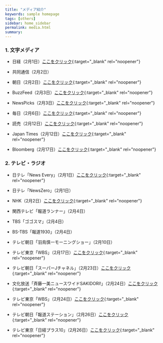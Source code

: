 ```yaml
---
title: "メディア紹介"
keywords: sample homepage
tags: [others]
sidebar: home_sidebar
permalink: media.html
summary:
---
```


### 1. 文字メディア

- 日経（2月1日）[ここをクリック](https://www.nikkei.com/article/DGXZQODG311730R30C21A1000000){:target="_blank" rel="noopener"}

- 共同通信（2月2日）

- 朝日（2月2日）[ここをクリック](https://www.asahi.com/articles/ASP227522P22UTFK024.html){:target="_blank" rel="noopener"}

- BuzzFeed（2月3日）[ここをクリック](https://www.buzzfeed.com/jp/yutochiba/fujii-nakata-covid-19){:target="_blank" rel="noopener"}

- NewsPicks（2月3日）[ここをクリック](https://newspicks.com/news/5584339/body/){:target="_blank" rel="noopener"}

- 毎日（2月6日）[ここをクリック](https://mainichi.jp/articles/20210206/ddm/002/070/084000c){:target="_blank" rel="noopener"}

- 読売（2月12日）[ここをクリック](https://www.yomiuri.co.jp/national/20210211-OYT1T50177/){:target="_blank" rel="noopener"}

- Japan Times（2月12日）[ここをクリック](https://the-japan-news.com/news/article/0007142872){:target="_blank" rel="noopener"}

- Bloomberg（2月17日）[ここをクリック](https://www.bloomberg.co.jp/news/articles/2021-02-17/QOLSU4T0AFB401){:target="_blank" rel="noopener"}


### 2. テレビ・ラジオ

- 日テレ「News Every」（2月1日）[ここをクリック](https://www.news24.jp/articles/2021/02/01/07814401.html){:target="_blank" rel="noopener"}

- 日テレ「NewsZero」（2月1日）

- NHK（2月2日）[ここをクリック](https://www3.nhk.or.jp/news/html/20210202/k10012845961000.html){:target="_blank" rel="noopener"}

- 関西テレビ「報道ランナー」（2月4日）

- TBS「ゴゴスマ」（2月4日）

- BS-TBS「報道1930」（2月4日）

- テレビ朝日「羽鳥慎一モーニングショー」（2月10日）

- テレビ東京「WBS」（2月17日）[ここをクリック](https://txbiz.tv-tokyo.co.jp/wbs/newsl/post_221169/){:target="_blank" rel="noopener"}

- テレビ朝日「スーパーJチャネル」（2月23日）[ここをクリック](https://www.youtube.com/watch?v=FgTH_VskJv4){:target="_blank" rel="noopener"}

- 文化放送「斉藤一美ニュースワイドSAKIDORI!」（2月24日）[ここをクリック](https://radiko.jp/#!/ts/QRR/20210224153000){:target="_blank" rel="noopener"}

- テレビ東京「WBS」（2月24日）[ここをクリック](https://txbiz.tv-tokyo.co.jp/wbs/vod/post_221639/){:target="_blank" rel="noopener"}

- テレビ朝日「報道ステーション」（2月26日）[ここをクリック](https://www.youtube.com/watch?v=pMsApKOWImU){:target="_blank" rel="noopener"}

- テレビ東京「日経プラス10」（2月26日）[ここをクリック](https://txbiz.tv-tokyo.co.jp/plusten/feature/post_221820/){:target="_blank" rel="noopener"}
